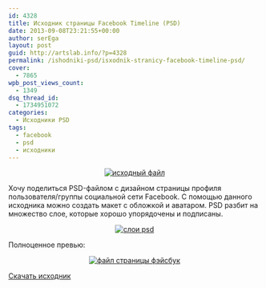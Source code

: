 ```yaml
---
id: 4328
title: Исходник страницы Facebook Timeline (PSD)
date: 2013-09-08T23:21:55+00:00
author: serEga
layout: post
guid: http://artslab.info/?p=4328
permalink: /ishodniki-psd/isxodnik-stranicy-facebook-timeline-psd/
cover:
  - 7865
wpb_post_views_count:
  - 1349
dsq_thread_id:
  - 1734951072
categories:
  - Исходники PSD
tags:
  - facebook
  - psd
  - исходники
---
```

<center>
  <a href="http://img.artslab.info/facebook_psd_aket.png"><img src="http://img.artslab.info/facebook_psd_aket-300x200.png" alt="исходный файл" class="aligncenter size-medium wp-image-7862" srcset="http://img.artslab.info/facebook_psd_aket-300x200.png 300w, http://img.artslab.info/facebook_psd_aket-1024x685.png 1024w, http://img.artslab.info/facebook_psd_aket.png 1133w" sizes="(max-width: 300px) 100vw, 300px" /></a>
</center>

Хочу поделиться PSD-файлом с дизайном страницы профиля пользователя/группы социальной сети Facebook. С помощью данного исходника можно создать макет с обложкой и аватаром. PSD разбит на множество слое, которые хорошо упорядочены и подписаны.

<!--more-->


  


<center>
  <a href="http://img.artslab.info/psd_sloi_fb.png"><img src="http://img.artslab.info/psd_sloi_fb-240x300.png" alt="слои psd" class="aligncenter size-medium wp-image-7864" srcset="http://img.artslab.info/psd_sloi_fb-240x300.png 240w, http://img.artslab.info/psd_sloi_fb.png 313w" sizes="(max-width: 240px) 100vw, 240px" /></a>
</center>

Полноценное превью:

<center>
  <a href="http://img.artslab.info/facebook_page.png"><img src="http://img.artslab.info/facebook_page-199x300.png" alt="файл страницы фэйсбук" class="aligncenter size-medium wp-image-7863" srcset="http://img.artslab.info/facebook_page-199x300.png 199w, http://img.artslab.info/facebook_page-680x1024.png 680w, http://img.artslab.info/facebook_page.png 970w" sizes="(max-width: 199px) 100vw, 199px" /></a>
</center>

<a href="http://drewmatthews.ca/projects/facebookPSD/" target="_blank" class="download">Скачать исходник</a>